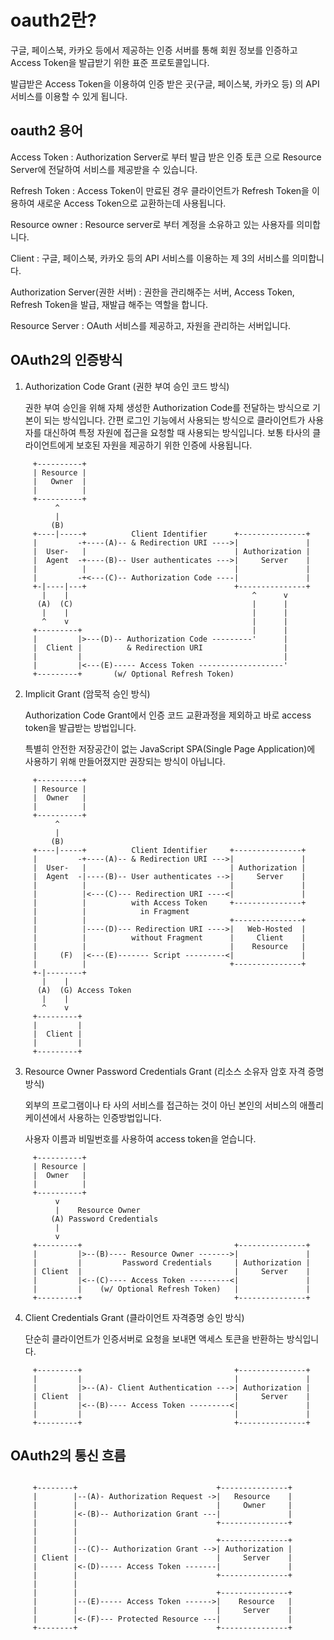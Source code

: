 # oauth2란?
구글, 페이스북, 카카오 등에서 제공하는 인증 서버를 통해
회원 정보를 인증하고 Access Token을 발급받기 위한 표준 프로토콜입니다.

발급받은 Access Token을 이용하여 인증 받은 곳(구글, 페이스북, 카카오 등)
의 API 서비스를 이용할 수 있게 됩니다.

## oauth2 용어

Access Token : Authorization Server로 부터 발급 받은 인증 토큰 으로 Resource Server에 전달하여 서비스를 제공받을 수 있습니다.

Refresh Token : Access Token이 만료된 경우 클라이언트가 Refresh Token을 이용하여 새로운 Access Token으로 교환하는데 사용됩니다.

Resource owner : Resource server로 부터 계정을 소유하고 있는 사용자를 의미합니다.

Client : 구글, 페이스북, 카카오 등의 API 서비스를 이용하는 제 3의 서비스를 의미합니다.

Authorization Server(권한 서버) : 권한을 관리해주는 서버, Access Token, Refresh Token을 발급, 재발급 해주는 역할을 합니다.

Resource Server : OAuth 서비스를 제공하고, 자원을 관리하는 서버입니다.

## OAuth2의 인증방식

1. Authorization Code Grant (권한 부여 승인 코드 방식)

	권한 부여 승인을 위해 자체 생성한 Authorization Code를 전달하는 방식으로 기본이 되는 방식입니다.
	간편 로그인 기능에서 사용되는 방식으로 클라이언트가 사용자를 대신하여 특정 자원에 접근을 요청할 때 사용되는 방식입니다.
	보통 타사의 클라이언트에게 보호된 자원을 제공하기 위한 인증에 사용됩니다.
```
     +----------+
     | Resource |
     |   Owner  |
     |          |
     +----------+
          ^
          |
         (B)
     +----|-----+          Client Identifier      +---------------+
     |         -+----(A)-- & Redirection URI ---->|               |
     |  User-   |                                 | Authorization |
     |  Agent  -+----(B)-- User authenticates --->|     Server    |
     |          |                                 |               |
     |         -+<---(C)-- Authorization Code ----|               |
     +-|----|---+                                 +---------------+
       |    |                                         ^      v
      (A)  (C)                                        |      |
       |    |                                         |      |
       ^    v                                         |      |
     +---------+                                      |      |
     |         |>---(D)-- Authorization Code ---------'      |
     |  Client |          & Redirection URI                  |
     |         |                                             |
     |         |<---(E)----- Access Token -------------------'
     +---------+       (w/ Optional Refresh Token)
```
2. Implicit Grant (암묵적 승인 방식)

	Authorization Code Grant에서 인증 코드 교환과정을 제외하고 바로 access token을 발급받는 방법입니다.

	특별히 안전한 저장공간이 없는 JavaScript SPA(Single Page Application)에 사용하기 위해 만들어졌지만 권장되는 방식이 아닙니다.
```
     +----------+
     | Resource |
     |  Owner   |
     |          |
     +----------+
          ^
          |
         (B)
     +----|-----+          Client Identifier     +---------------+
     |         -+----(A)-- & Redirection URI --->|               |
     |  User-   |                                | Authorization |
     |  Agent  -|----(B)-- User authenticates -->|     Server    |
     |          |                                |               |
     |          |<---(C)--- Redirection URI ----<|               |
     |          |          with Access Token     +---------------+
     |          |            in Fragment
     |          |                                +---------------+
     |          |----(D)--- Redirection URI ---->|   Web-Hosted  |
     |          |          without Fragment      |     Client    |
     |          |                                |    Resource   |
     |     (F)  |<---(E)------- Script ---------<|               |
     |          |                                +---------------+
     +-|--------+
       |    |
      (A)  (G) Access Token
       |    |
       ^    v
     +---------+
     |         |
     |  Client |
     |         |
     +---------+
```

3. Resource Owner Password Credentials Grant (리소스 소유자 암호 자격 증명 방식)

	외부의 프로그램이나 타 사의 서비스를 접근하는 것이 아닌 본인의 서비스의 애플리케이션에서 사용하는 인증방법입니다.

	사용자 이름과 비밀번호를 사용하여 access token을 얻습니다.
```
     +----------+
     | Resource |
     |  Owner   |
     |          |
     +----------+
          v
          |    Resource Owner
         (A) Password Credentials
          |
          v
     +---------+                                  +---------------+
     |         |>--(B)---- Resource Owner ------->|               |
     |         |         Password Credentials     | Authorization |
     | Client  |                                  |     Server    |
     |         |<--(C)---- Access Token ---------<|               |
     |         |    (w/ Optional Refresh Token)   |               |
     +---------+                                  +---------------+
```

4. Client Credentials Grant (클라이언트 자격증명 승인 방식)

	단순히 클라이언트가 인증서버로 요청을 보내면 액세스 토큰을 반환하는 방식입니다.
```
     +---------+                                  +---------------+
     |         |                                  |               |
     |         |>--(A)- Client Authentication --->| Authorization |
     | Client  |                                  |     Server    |
     |         |<--(B)---- Access Token ---------<|               |
     |         |                                  |               |
     +---------+                                  +---------------+
```

## OAuth2의 통신 흐름
```

     +--------+                               +---------------+
     |        |--(A)- Authorization Request ->|   Resource    |
     |        |                               |     Owner     |
     |        |<-(B)-- Authorization Grant ---|               |
     |        |                               +---------------+
     |        |
     |        |                               +---------------+
     |        |--(C)-- Authorization Grant -->| Authorization |
     | Client |                               |     Server    |
     |        |<-(D)----- Access Token -------|               |
     |        |                               +---------------+
     |        |
     |        |                               +---------------+
     |        |--(E)----- Access Token ------>|    Resource   |
     |        |                               |     Server    |
     |        |<-(F)--- Protected Resource ---|               |
     +--------+                               +---------------+
```

